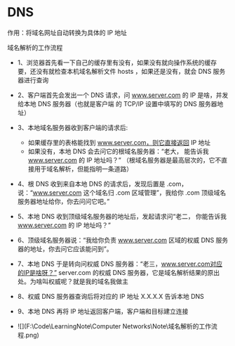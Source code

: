 # DNS

作用：将域名⽹址⾃动转换为具体的 IP 地址



域名解析的工作流程

- 1、浏览器⾸先看⼀下⾃⼰的缓存⾥有没有，如果没有就向操作系统的缓存要，还没有就检查本机域名解析⽂件 hosts ，如果还是没有，就会 DNS 服务器进⾏查询
- 2、客户端⾸先会发出⼀个 DNS 请求，问 www.server.com 的 IP 是啥，并发给本地 DNS 服务器（也就是客户端 的 TCP/IP 设置中填写的 DNS 服务器地址）
- 3、本地域名服务器收到客户端的请求后:
  - 如果缓存⾥的表格能找到 www.server.com，则它直接返回 IP 地址
  - 如果没有，本地 DNS 会去问它的根域名服务器：“⽼⼤， 能告诉我 www.server.com 的 IP 地址吗？” （根域名服务器是最⾼层次的，它不直接⽤于域名解析，但能指明⼀条道路）
- 4、根 DNS 收到来⾃本地 DNS 的请求后，发现后置是 .com，说：“www.server.com 这个域名归 .com 区域管理”，我给你 .com 顶级域名服务器地址给你，你去问问它吧。”
- 5、本地 DNS 收到顶级域名服务器的地址后，发起请求问“⽼⼆， 你能告诉我 www.server.com 的 IP 地址吗？”
- 6、顶级域名服务器说：“我给你负责 www.server.com 区域的权威 DNS 服务器的地址，你去问它应该能问到”。
- 7、本地 DNS 于是转向问权威 DNS 服务器：“⽼三，www.server.com对应的IP是啥呀？” server.com 的权威 DNS 服务器，它是域名解析结果的原出处。为啥叫权威呢？就是我的域名我做主
- 8、权威 DNS 服务器查询后将对应的 IP 地址 X.X.X.X 告诉本地 DNS
- 9、本地 DNS 再将 IP 地址返回客户端，客户端和⽬标建⽴连接

- ![](F:\Code\LearningNote\Computer Networks\Note\域名解析的工作流程.png)



